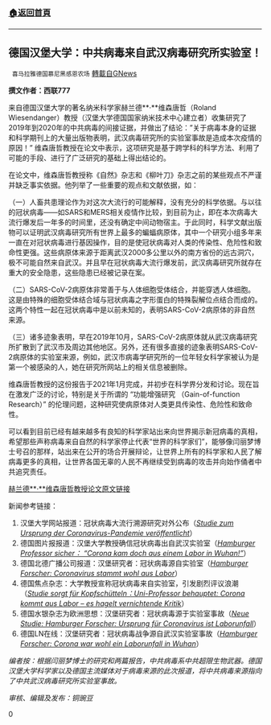###  [:house:返回首頁](https://github.com/ourhimalayas/txt)
---

## 德国汉堡大学：中共病毒来自武汉病毒研究所实验室！
` 喜马拉雅德国慕尼黑感恩农场` [轉載自GNews](https://gnews.org/zh-hans/917482/)

**撰文作者：西联777**



来自德国汉堡大学的著名纳米科学家赫兰德**·**维森唐哲（Roland Wiesendanger）教授（汉堡大学德国国家纳米技术中心建立者）收集研究了2019年到2020年的中共病毒的间接证据，并做出了结论：”关于病毒本身的证据和科学期刊上的大量出版物表明，武汉病毒研究所的实验室事故是造成本次疫情的原因！” 维森唐哲教授在论文中表示，这项研究是基于跨学科的科学方法、利用了可能的手段、进行了广泛研究的基础上得出结论的。

在论文中，维森唐哲教授称《自然》杂志和《柳叶刀》杂志之前的某些观点不严谨并缺乏事实依据。他列举了一些重要的观点和文献依据，如：

（一）人畜共患理论作为对这次大流行的可能解释，没有充分的科学依据。与以往的冠状病毒——如SARS和MERS相关疫情作比较，到目前为止，即在本次病毒大流行爆发后一年多的时间里，还没有确定中间动物宿主。于此同时，科学文献出版物可以证明武汉病毒研究所有世界上最多的蝙蝠病原体，其中一个研究小组多年来一直在对冠状病毒进行基因操作，目的是使冠状病毒对人类的传染性、危险性和致命性更强。这些病原体来源于距离武汉2000多公里以外的南方省份的远古洞穴，极不可能自然来自武汉。并且早在冠状病毒大流行爆发前，武汉病毒研究所就存在重大的安全隐患，这些隐患已经被记录在案。

（二）SARS-CoV-2病原体非常善于与人体细胞受体结合，并能穿透人体细胞。这是由特殊的细胞受体结合域与冠状病毒之字形蛋白的特殊裂解位点结合而成的。这两个特性一起在冠状病毒中是以前未知的，表明SARS-CoV-2病原体的非自然来源。

（三）诸多迹象表明，早在2019年10月，SARS-CoV-2病原体就从武汉病毒研究所扩散到了武汉市及周边其他地区。另外，还有很多直接的迹象表明SARS-CoV-2病原体的实验室来源，例如，武汉市病毒学研究所的一位年轻女科学家被认为是第一个被感染的人，她在研究所网站上的相关信息被删除。

维森唐哲教授的这份报告于2021年1月完成，并初步在科学界分发和讨论。现在旨在激发广泛的讨论，特别是关于所谓的 “功能增强研究 （Gain-of-function Research）” 的伦理问题，这种研究使病原体对人类更具传染性、危险性和致命性。

可以看到目前已经有越来越多有良知的科学家站出来向世界揭示新冠病毒的真相，希望那些声称病毒来自自然的科学家停止代表“世界的科学家们”，能够像闫丽梦博士号召的那样，站出来在公开的场合开展辩论，让世界上所有的科学家和人民了解病毒更多的真相，让世界各国无辜的人民不再继续受到病毒的攻击并向始作俑者中共追究责任。

[赫兰德**·**维森唐哲教授论文原文链接](https://doi.org/10.13140/RG.2.2.31754.80323)

新闻参考链接：

1. 汉堡大学网站报道：冠状病毒大流行溯源研究对外公布（*[Studie zum Ursprung der Coronavirus-Pandemie veröffentlicht](https://www.uni-hamburg.de/newsroom/presse/2021/pm8.html)*）
2. 德国图片报报道：汉堡大学教授确信冠状病毒出自武汉实验室（*[Hamburger Professor sicher： “Corona kam doch aus einem Labor in Wuhan!”](https://www.bild.de/bild-plus/ratgeber/gesundheit/gesundheit/professor-sicher-corona-kam-doch-aus-einem-labor-in-wuhan-75430738.bild.html)*）
3. 德国北德广播公司报道：汉堡研究者：冠状病毒源自实验室（*[Hamburger Forscher: Coronavirus stammt wohl aus Labor](https://www.ndr.de/nachrichten/hamburg/Hamburger-Forscher-Coronavirus-stammt-wohl-aus-Labor,corona6764.html)*）
4. 德国焦点杂志：大学教授宣称冠状病毒来自实验室，引发剧烈评议浪潮（*[Studie sorgt für Kopfschütteln：Uni-Professor behauptet: Corona kommt aus Labor – es hagelt vernichtende Kritik](https://www.focus.de/gesundheit/coronavirus/kommt-aus-labor-in-wuhan-uni-professor-veroeffentlicht-studie-zu-corona-ursprung-und-erntet-boese-kritik_id_12998230.html)*）
5. 德国水银杂志为欧洲思想：汉堡研究者：冠状病毒源于实验室事故（*[Neue Studie: Hamburger Forscher: Ursprung für Coronavirus ist Laborunfall](https://www.merkur.de/politik/coronavirus-ursprung-laborunfall-uni-hamburg-studie-wiesendanger-professor-china-wuhan-verschwoerungstheorie-who-zr-90209794.html)*）
6. 德国LN在线：汉堡研究者：冠状病毒战争源自武汉实验室事故（*[Hamburger Forscher: Corona war wohl ein Laborunfall in Wuhan](https://www.ln-online.de/Nachrichten/Norddeutschland/Universitaet-Hamburg-Corona-war-wohl-ein-Laborunfall-in-Wuhan)*）




*编者按：根据闫丽梦博士的研究和两篇报告，中共病毒系中共超限生物武器。德国汉堡大学科学家以及德国主流媒体对于病毒来源的此次报道，将中共病毒来源指向了中共武汉病毒研究所实验室事故。*



*审核、编辑及发布：铜豌豆*

0
